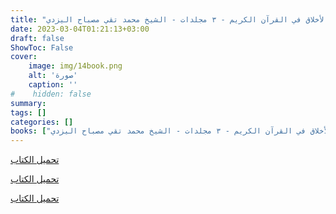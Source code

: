 ```yaml
---
title: "الأخلاق في القرآن الكريم - ٣ مجلدات - الشيخ محمد تقي مصباح اليزدي"
date: 2023-03-04T01:21:13+03:00
draft: false
ShowToc: False
cover:
    image: img/14book.png
    alt: 'صورة'
    caption: ''
#    hidden: false
summary: 
tags: []
categories: []
books: ["الأخلاق في القرآن الكريم - ٣ مجلدات - الشيخ محمد تقي مصباح اليزدي"]
---
```

[تحميل الكتاب](./../../books/14a.pdf)

[تحميل الكتاب](./../../books/14b.pdf)

[تحميل الكتاب](./../../books/14c.pdf)